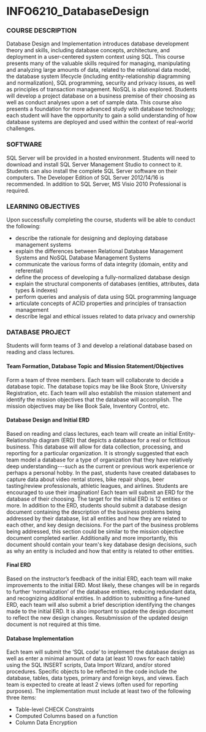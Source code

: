 # INFO6210_DatabaseDesign

### COURSE DESCRIPTION
Database Design and Implementation introduces database development theory and skills, including database concepts, architecture, and deployment in a user-centered system context using SQL. This course presents many of the valuable skills required for managing, manipulating and analyzing large amounts of data, related to the relational data model, the database system lifecycle (including entity-relationship diagramming and normalization), SQL programming, security and privacy issues, as well as principles of transaction management. NoSQL is also explored.
Students will develop a project database on a business premise of their choosing as well as conduct analyses upon a set of sample data. This course also presents a foundation for more advanced study with database technology; each student will have the opportunity to gain a solid understanding of how database systems are deployed and used within the context of real-world challenges.
### SOFTWARE
SQL Server will be provided in a hosted environment. Students will need to download and install SQL Server Management Studio to connect to it. Students can also install the complete SQL Server software on their computers. The Developer Edition of SQL Server 2012/14/16 is recommended. In addition to SQL Server, MS Visio 2010 Professional is required.
### LEARNING OBJECTIVES
Upon successfully completing the course, students will be able to conduct the following:
- describe the rationale for designing and deploying database management systems
- explain the differences between Relational Database Management Systems and NoSQL Database Management Systems
- communicate the various forms of data integrity (domain, entity and referential)
- define the process of developing a fully-normalized database design
- explain the structural components of databases (entities, attributes, data types & indexes)
- perform queries and analysis of data using SQL programming language
- articulate concepts of ACID properties and principles of transaction management
- describe legal and ethical issues related to data privacy and ownership
### DATABASE PROJECT
Students will form teams of 3 and develop a relational database based on reading and class lectures. 
#### Team Formation, Database Topic and Mission Statement/Objectives
Form a team of three members. Each team will collaborate to decide a database topic. The database topics may be like Book Store, University Registration, etc. Each team will also establish the mission statement and identify the mission objectives that the database will accomplish. The mission objectives may be like Book Sale, Inventory Control, etc.
#### Database Design and Initial ERD
Based on reading and class lectures, each team will create an initial Entity-Relationship diagram (ERD) that depicts a database for a real or fictitious business. This database will allow for data collection, processing, and reporting for a particular organization. It is strongly suggested that each team model a database for a type of organization that they have relatively deep understanding---such as the current or previous work experience or perhaps a personal hobby. In the past, students have created databases to capture data about video rental stores, bike repair shops, beer tasting/review professionals, athletic leagues, and airlines. Students are encouraged to use their imagination!
Each team will submit an ERD for the database of their choosing. The target for the initial ERD is 12 entities or more. In addition to the ERD, students should submit a database design document containing the description of the business problems being addressed by their database, list all entities and how they are related to each other, and key design decisions.
For the part of the business problems being addressed, this section could be similar to the mission objective document completed earlier. Additionally and more importantly, this document should contain your team's key database design decisions, such as why an entity is included and how that entity is related to other entities.
#### Final ERD
Based on the instructor’s feedback of the initial ERD, each team will make improvements to the initial ERD. Most likely, these changes will be in regards to further ‘normalization’ of the database entities, reducing redundant data, and recognizing additional entities.
In addition to submitting a fine-tuned ERD, each team will also submit a brief description identifying the changes made to the initial ERD. It is also important to update the design document to reflect the new design changes. Resubmission of the updated design document is not required at this time.
#### Database Implementation
Each team will submit the ‘SQL code’ to implement the database design as well as enter a minimal amount of data (at least 10 rows for each table) using the SQL INSERT scripts, Data Import Wizard, and/or stored procedures. Specific objects to be reflected in the code include the database, tables, data types, primary and foreign keys, and views. Each team is expected to create at least 2 views (often used for reporting purposes).
The implementation must include at least two of the following three items:
- Table-level CHECK Constraints
- Computed Columns based on a function
- Column Data Encryption
